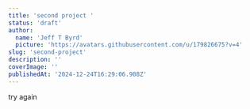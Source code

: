 ```yaml
---
title: 'second project '
status: 'draft'
author:
  name: 'Jeff T Byrd'
  picture: 'https://avatars.githubusercontent.com/u/179826675?v=4'
slug: 'second-project'
description: ''
coverImage: ''
publishedAt: '2024-12-24T16:29:06.908Z'
---
```


try again
